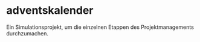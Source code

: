 # adventskalender
Ein Simulationsprojekt, um die einzelnen Etappen des Projektmanagements durchzumachen.
